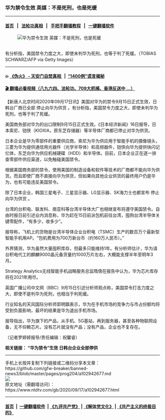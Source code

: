 ### 华为禁令生效 英媒：不是死刑，也是死缓
------------------------

#### [首页](https://github.com/gfw-breaker/banned-news3/blob/master/README.md) &nbsp;&nbsp;|&nbsp;&nbsp; [法轮功真相](https://github.com/begood0513/basic/blob/master/README.md)  &nbsp;&nbsp;|&nbsp;&nbsp; [手把手翻墙教程](https://github.com/gfw-breaker/guides/wiki)  &nbsp;&nbsp;|&nbsp;&nbsp; [一键翻墙软件](https://github.com/gfw-breaker/nogfw/blob/master/README.md)  



<div><div class="featured_image">
 <figure>
  <img alt="华为禁令生效 英媒：不是死刑，也是死缓" src="https://i.ntdtv.com/assets/uploads/2020/09/GettyImages-1228323605-800x450.jpg"/>
 </figure><br/>
 <span class="caption">
  有分析指，美国禁令力度之大，即使未判华为死刑，也等于判了死缓。（TOBIAS SCHWARZ/AFP via Getty Images）
 </span>
</div>
</div><hr/>

#### 💥 [《伪火》 - 天安门自焚真相 ](http://158.247.195.190:10000/videos/blog/weihuo.html)&nbsp; |&nbsp; [“1400例”谎言揭秘  ](http://158.247.195.190:10000/videos/blog/jiexi1400.html)

#### [ 🎬  翻墙必看视频（八九六四、法轮功、709大抓捕、香港反送中 ...）](https://github.com/gfw-breaker/links/blob/master/banned.md)

<div><div class="post_content" itemprop="articleBody">
 <p>
  【新唐人北京时间2020年09月17日讯】美国对华为的禁令9月15日正式生效，日韩台厂商已全部
  <ok href="https://www.ntdtv.com/gb/停止向华为供货.htm">
   停止向华为供货
  </ok>
  。有分析指，美国禁令力度之大，即使未判华为死刑，也等于判了死缓。
 </p>
 <p>
  美国商务部对华为的出口限制9月15日正式生效。《日本经济新闻》16日报导，日本索尼、铠侠（KIOXIA，原东芝存储器）等半导体厂商都已停止对华为供货。
 </p>
 <p>
  日本企业是华为零部件的重要供应商，索尼为华为供应用于智能手机的摄像镜头，三菱为华为提供通信用光器件（光学半导体）和高频器件，铠侠向华为提供快闪记忆体，东芝向华为供应机械硬碟（HDD）和半导体。目前，日本企业正在逐一排查零部件供应渠道，以免触碰美国禁令。
 </p>
 <p>
  根据美国商务部的禁令，使用美国的制造设备和软件等技术的厂商都不能向华为供货。而且即使厂商不直接向华为供货，但如果向其他企业供货的最终用户仍是华为，也有可能违反美国禁令。
 </p>
 <p>
  除了日本企业，韩国三星电子、三星显示器、LG显示器、SK海力士也都宣布
  <ok href="https://www.ntdtv.com/gb/停止向华为供货.htm">
   停止向华为供货
  </ok>
  。
 </p>
 <p>
  台湾的台积电、联发科、南亚科等台湾半导体大厂也相继宣布将遵守美国禁令。自由时报日前引述业内消息称，华为赶在15日前派包机前往台湾，囤购台湾半导体关键零配件，“有多少，收多少”。
 </p>
 <p>
  报导称，飞机上的货物是台湾半导体企业台积电（TSMC）生产的数百万个最新型智能手机用AP。“包机费用为700万新台币（约160万人民币）。”
 </p>
 <p>
  外界猜测，华为虽然大量囤积库存，但最多只能维持1年。有分析师估计，华为请台积电代工的麒麟9000晶元备货量约1000万片左右，大概能支撑半年至明年3月。
 </p>
 <p>
  Strategy Analytics无线智能手机战略服务总监隋倩在报告中认为，华为芯片库存将在2021年用尽。
 </p>
 <p>
  英国广播公司中文网（BBC）9月15日引述分析师观点称，美国禁令打击力度之大，即使不是判华为死刑，也相当于判死缓。
 </p>
 <p>
  行业知名的天风国际分析师郭明錤表示，华为在手机市场的竞争力与市占份额均将受到负面影响，最坏的结果是华为退出手机市场。
 </p>
 <p>
  报导指出，华为旗下的产品，从手机、5G基站，再到服务器，甚至各种物联网设备，无不仰赖芯片。没有芯片就没有产品；没有产品，企业也不复存在。
 </p>
 <p>
  （记者罗婷婷报导/责任编辑：祝馨睿）
 </p>
 <p>
  <strong>
   相关链接：
   <ok href="https://www.ntdtv.com/gb/2020/09/16/a102941893.html">
    “华为禁令”生效 日韩台企业全部停供
   </ok>
  </strong>
 </p>
 <div class="single_ad">
 </div>
</div>
</div>
<hr/>
手机上长按并复制下列链接或二维码分享本文章：<br/>
https://github.com/gfw-breaker/banned-news3/blob/master/pages/prog204/a102942677.md <br/>
<a href='https://github.com/gfw-breaker/banned-news3/blob/master/pages/prog204/a102942677.md'><img src='https://github.com/gfw-breaker/banned-news3/blob/master/pages/prog204/a102942677.md.png'/></a> <br/>
原文地址（需翻墙访问）：https://www.ntdtv.com/gb/2020/09/17/a102942677.html


------------------------
#### [首页](https://github.com/gfw-breaker/banned-news3/blob/master/README.md) &nbsp;|&nbsp; [一键翻墙软件](https://github.com/gfw-breaker/nogfw/blob/master/README.md) &nbsp;| [《九评共产党》](https://github.com/gfw-breaker/9ping.md/blob/master/README.md#九评之一评共产党是什么) | [《解体党文化》](https://github.com/gfw-breaker/jtdwh.md/blob/master/README.md) | [《共产主义的终极目的》](https://github.com/gfw-breaker/gczydzjmd.md/blob/master/README.md)


<img src='http://gfw-breaker.win/banned-news3/pages/prog204/a102942677.md' width='0px' height='0px'/>